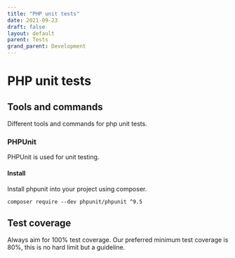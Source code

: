 ```yaml
---
title: "PHP unit tests"
date: 2021-09-23
draft: false
layout: default
parent: Tests
grand_parent: Development
---
```


# PHP unit tests

## Tools and commands
Different tools and commands for php unit tests.

### PHPUnit
PHPUnit is used for unit testing.

#### Install
Install phpunit into your project using composer.
```
composer require --dev phpunit/phpunit ^9.5
```


## Test coverage
Always aim for 100% test coverage.
Our preferred minimum test coverage is 80%, this is no hard limit but a guideline.
